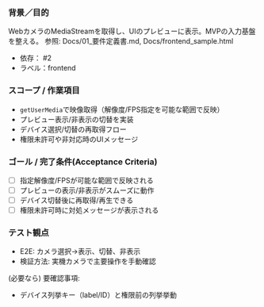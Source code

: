 ### 背景／目的
WebカメラのMediaStreamを取得し、UIのプレビューに表示。MVPの入力基盤を整える。
参照: Docs/01_要件定義書.md, Docs/frontend_sample.html

- 依存： #2
- ラベル：frontend

### スコープ / 作業項目
- `getUserMedia`で映像取得（解像度/FPS指定を可能な範囲で反映）
- プレビュー表示/非表示の切替を実装
- デバイス選択/切替の再取得フロー
- 権限未許可や非対応時のUIメッセージ

### ゴール / 完了条件(Acceptance Criteria)
- [ ] 指定解像度/FPSが可能な範囲で反映される
- [ ] プレビューの表示/非表示がスムーズに動作
- [ ] デバイス切替後に再取得/再生できる
- [ ] 権限未許可時に対処メッセージが表示される

### テスト観点
- E2E: カメラ選択→表示、切替、非表示
- 検証方法: 実機カメラで主要操作を手動確認

(必要なら) 要確認事項:
- デバイス列挙キー（label/ID）と権限前の列挙挙動

